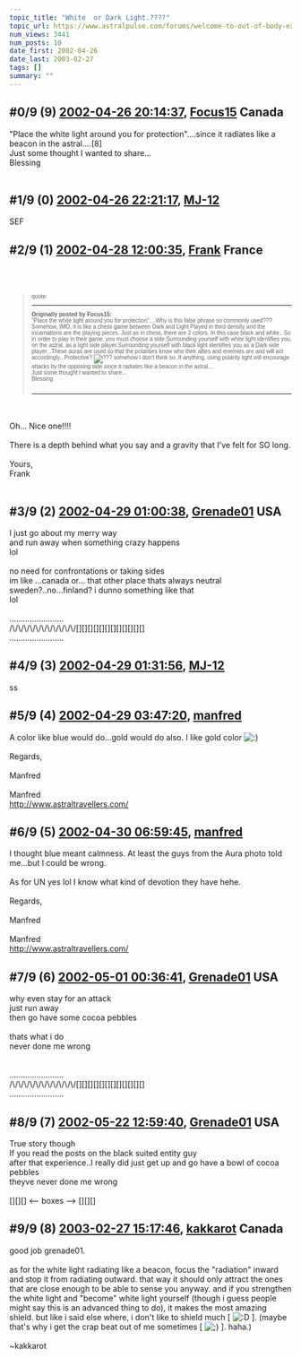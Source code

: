```yaml
---
topic_title: "White  or Dark Light.????"
topic_url: https://www.astralpulse.com/forums/welcome-to-out-of-body-experiences!/white-or-dark-light
num_views: 3441
num_posts: 10
date_first: 2002-04-26
date_last: 2003-02-27
tags: []
summary: ""
---
```


## \#0/9 (9) [2002-04-26 20:14:37](https://www.astralpulse.com/forums/index.php?msg=116539), [Focus15](https://www.astralpulse.com/forums/profile/?u=139) Canada ##
<section>
"Place the white light around you for protection"....since it radiates like a beacon in the astral....[8]
<br>
Just some thought I wanted to share...
<br>
Blessing
<br>
<br>
</section>

## \#1/9 (0) [2002-04-26 22:21:17](https://www.astralpulse.com/forums/index.php?msg=4165), [MJ-12](https://www.astralpulse.com/forums/profile/?u=107)  ##
<section>
SEF
</section>

## \#2/9 (1) [2002-04-28 12:00:35](https://www.astralpulse.com/forums/index.php?msg=4238), [Frank](https://www.astralpulse.com/forums/profile/?u=359) France ##
<section>
<br>
<br>
<blockquote id="quote">
 <font face='"Arial"' id="quote" size="1">
  quote:
  <hr height="1" id="quote" noshade=""/>
  <b>
   Originally posted by Focus15:
  </b>
  <br>
  "Place the white light around you for protection"....Why is this false phrase so commonly used???
  <br>
  Somehow, IMO, it is like a chess game between Dark and Light Played in third density and the incarnations are the playing pieces. Just as in chess, there are 2 colors. In this case black and white.. So in order to play in their game, you must choose a side.Surrounding yourself with white light identifies you, on the astral, as a light side player.Surrounding yourself with black light identifies you as a Dark side player...These auras are used so that the polarities know who their allies and enemies are and will act accordingly...Protective?
  <img alt="???" class="smiley" src="https://www.astralpulse.com/forums/Smileys/fugue/huh.png" title="Huh"/>
  somehow I don't think so..If anything, using polarity light will encourage attacks by the opposing side since it radiates like a beacon in the astral....
  <br>
  Just some thought I wanted to share...
  <br>
  Blessing
  <br>
  <br>
  <hr height="1" id="quote" noshade=""/>
 </font>
</blockquote>
<br>
<br>
Oh... Nice one!!!!
<br>
<br>
There is a depth behind what you say and a gravity that I've felt for SO long.
<br>
<br>
Yours,
<br>
Frank
<br>
<br>
</section>

## \#3/9 (2) [2002-04-29 01:00:38](https://www.astralpulse.com/forums/index.php?msg=4259), [Grenade01](https://www.astralpulse.com/forums/profile/?u=446) USA ##
<section>
I just go about my merry way
<br>
and run away when something crazy happens
<br>
lol
<br>
<br>
no need for confrontations or taking sides
<br>
im like ...canada or... that other place thats always neutral
<br>
sweden?..no...finland? i dunno something like that
<br>
lol
<br>
<br>
........................
<br>
/\/\/\/\/\/\/\/\/\/\/\/[][][][][][][][][][][][]
<br>
........................
</section>

## \#4/9 (3) [2002-04-29 01:31:56](https://www.astralpulse.com/forums/index.php?msg=4264), [MJ-12](https://www.astralpulse.com/forums/profile/?u=107)  ##
<section>
ss
</section>

## \#5/9 (4) [2002-04-29 03:47:20](https://www.astralpulse.com/forums/index.php?msg=4272), [manfred](https://www.astralpulse.com/forums/profile/?u=153)  ##
<section>
A color like blue would do...gold would do also. I like gold color
<img alt=":)" class="smiley" src="https://www.astralpulse.com/forums/Smileys/fugue/smiley.png" title="Smiley"/>
<br>
<br>
Regards,
<br>
<br>
Manfred
<br>
<br>
Manfred
<br>
<a class="bbc_link" href="http://www.astraltravellers.com/" rel="noopener" target="_blank">
 http://www.astraltravellers.com/
</a>
</section>

## \#6/9 (5) [2002-04-30 06:59:45](https://www.astralpulse.com/forums/index.php?msg=4325), [manfred](https://www.astralpulse.com/forums/profile/?u=153)  ##
<section>
I thought blue meant calmness. At least the guys from the Aura photo told me...but I could be wrong.
<br>
<br>
As for UN yes lol I know what kind of devotion they have hehe.
<br>
<br>
Regards,
<br>
<br>
Manfred
<br>
<br>
Manfred
<br>
<a class="bbc_link" href="http://www.astraltravellers.com/" rel="noopener" target="_blank">
 http://www.astraltravellers.com/
</a>
</section>

## \#7/9 (6) [2002-05-01 00:36:41](https://www.astralpulse.com/forums/index.php?msg=4367), [Grenade01](https://www.astralpulse.com/forums/profile/?u=446) USA ##
<section>
why even stay for an attack
<br>
just run away
<br>
then go have some cocoa pebbles
<br>
<br>
thats what i do
<br>
never done me wrong
<br>
<br>
<br>
........................
<br>
/\/\/\/\/\/\/\/\/\/\/\/[][][][][][][][][][][][]
<br>
........................
</section>

## \#8/9 (7) [2002-05-22 12:59:40](https://www.astralpulse.com/forums/index.php?msg=5420), [Grenade01](https://www.astralpulse.com/forums/profile/?u=446) USA ##
<section>
True story though
<br>
If you read the posts on the black suited entity guy
<br>
after that experience..I really did just get up and go have a bowl of cocoa pebbles
<br>
theyve never done me wrong
<br>
<br>
[][][] &lt;-- boxes --&gt; [][][]
</section>

## \#9/9 (8) [2003-02-27 15:17:46](https://www.astralpulse.com/forums/index.php?msg=23969), [kakkarot](https://www.astralpulse.com/forums/profile/?u=541) Canada ##
<section>
good job grenade01.
<br>
<br>
as for the white light radiating like a beacon, focus the "radiation" inward and stop it from radiating outward. that way it should only attract the ones that are close enough to be able to sense you anyway. and if you strengthen the white light and "become" white light yourself (though i guess people might say this is an advanced thing to do), it makes the most amazing shield. but like i said else where, i don't like to shield much [
<img alt=":D" class="smiley" src="https://www.astralpulse.com/forums/Smileys/fugue/cheesy.png" title="Cheesy"/>
]. (maybe that's why i get the crap beat out of me sometimes [
<img alt=";)" class="smiley" src="https://www.astralpulse.com/forums/Smileys/fugue/wink.png" title="Wink"/>
]. haha.)
<br>
<br>
~kakkarot
</section>